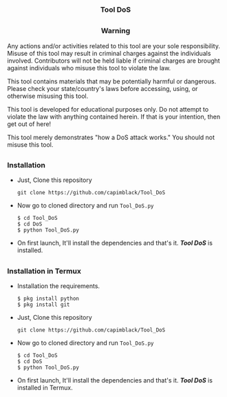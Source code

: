 <h3><p align="center">Tool DoS</p></h3>

##

<h3><p align="center">Warning</p></h3>

Any actions and/or activities related to this tool are your sole responsibility. Misuse of this tool may result in criminal charges against the individuals involved. Contributors will not be held liable if criminal charges are brought against individuals who misuse this tool to violate the law.

This tool contains materials that may be potentially harmful or dangerous. Please check your state/country's laws before accessing, using, or otherwise misusing this tool.

This tool is developed for educational purposes only. Do not attempt to violate the law with anything contained herein. If that is your intention, then get out of here!

This tool merely demonstrates "how a DoS attack works." You should not misuse this tool.

##

### Installation

- Just, Clone this repository
  ```
  git clone https://github.com/capimblack/Tool_DoS
  ```

- Now go to cloned directory and run `Tool_DoS.py`
  ```
  $ cd Tool_DoS
  $ cd DoS
  $ python Tool_DoS.py
  ```

- On first launch, It'll install the dependencies and that's it. ***Tool DoS*** is installed.

##

### Installation in Termux

- Installation the requirements.
  ```
  $ pkg install python
  $ pkg install git
  ```

- Just, Clone this repository
  ```
  git clone https://github.com/capimblack/Tool_DoS
  ```

- Now go to cloned directory and run `Tool_DoS.py`
  ```
  $ cd Tool_DoS
  $ cd DoS
  $ python Tool_DoS.py
  ```

- On first launch, It'll install the dependencies and that's it. ***Tool DoS*** is installed in Termux.
